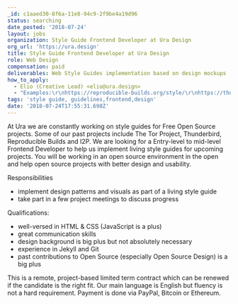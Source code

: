 ```yaml
---
_id: c1aaed30-8f6a-11e8-94c9-2f9be4a19d96
status: searching
date_posted: '2018-07-24'
layout: jobs
organization: Style Guide Frontend Developer at Ura Design
org_url: 'https://ura.design'
title: Style Guide Frontend Developer at Ura Design
role: Web Design
compensation: paid
deliverables: Web Style Guides implementation based on design mockups
how_to_apply:
  - Elio (Creative Lead) <elio@ura.design>
  - "Examples:\r\nhttps://reproducible-builds.org/style/\r\nhttps://thunderbird.ura.design"
tags: 'style guide, guidelines,frontend,design'
date: '2018-07-24T17:55:31.698Z'
---
```

At Ura we are constantly working on style guides for Free Open Source projects. Some of our past projects include The Tor Project, Thunderbird, Reproducible Builds and I2P. We are looking for a Entry-level to mid-level Frontend Developer to help us implement living style guides for upcoming projects. You will be working in an open source environment in the open and help open source projects with better design and usability. 

Responsibilities
- implement design patterns and visuals as part of a living style guide
- take part in a few project meetings to discuss progress

Qualifications:
- well-versed in HTML & CSS (JavaScript is a plus)
- great communication skills
- design background is big plus but not absolutely necessary
- experience in Jekyll and Git
- past contributions to Open Source (especially Open Source Design) is a big plus

This is a remote, project-based limited term contract which can be renewed if the candidate is the right fit. Our main language is English but fluency is not a hard requirement. Payment is done via PayPal, Bitcoin or Ethereum.
